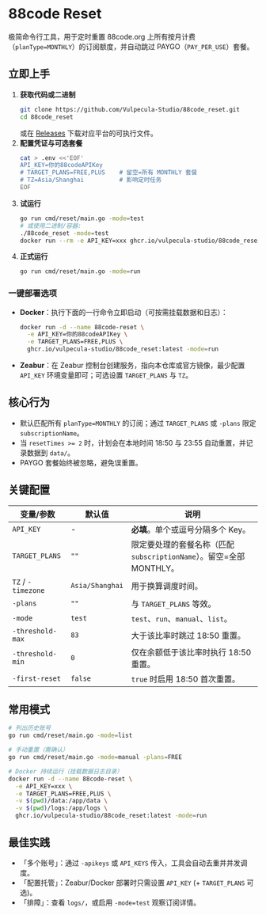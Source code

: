 # 88code Reset

极简命令行工具，用于定时重置 88code.org 上所有按月计费（`planType=MONTHLY`）的订阅额度，并自动跳过 PAYGO（`PAY_PER_USE`）套餐。

## 立即上手
1. **获取代码或二进制**
   ```bash
   git clone https://github.com/Vulpecula-Studio/88code_reset.git
   cd 88code_reset
   ```
   或在 [Releases](https://github.com/Vulpecula-Studio/88code_reset/releases) 下载对应平台的可执行文件。
2. **配置凭证与可选套餐**
   ```bash
   cat > .env <<'EOF'
   API_KEY=你的88codeAPIKey
   # TARGET_PLANS=FREE,PLUS    # 留空=所有 MONTHLY 套餐
   # TZ=Asia/Shanghai          # 影响定时任务
   EOF
   ```
3. **试运行**
   ```bash
   go run cmd/reset/main.go -mode=test
   # 或使用二进制/容器:
   ./88code_reset -mode=test
   docker run --rm -e API_KEY=xxx ghcr.io/vulpecula-studio/88code_reset:latest -mode=test
   ```
4. **正式运行**
   ```bash
   go run cmd/reset/main.go -mode=run
   ```

### 一键部署选项
- **Docker**：执行下面的一行命令立即启动（可按需挂载数据和日志）：
  ```bash
  docker run -d --name 88code-reset \
    -e API_KEY=你的88codeAPIKey \
    -e TARGET_PLANS=FREE,PLUS \
    ghcr.io/vulpecula-studio/88code_reset:latest -mode=run
  ```
- **Zeabur**：在 Zeabur 控制台创建服务，指向本仓库或官方镜像，最少配置 `API_KEY` 环境变量即可；可选设置 `TARGET_PLANS` 与 `TZ`。

## 核心行为
- 默认匹配所有 `planType=MONTHLY` 的订阅；通过 `TARGET_PLANS` 或 `-plans` 限定 `subscriptionName`。
- 当 `resetTimes >= 2` 时，计划会在本地时间 18:50 与 23:55 自动重置，并记录数据到 `data/`。
- PAYGO 套餐始终被忽略，避免误重置。

## 关键配置

| 变量/参数      | 默认值 | 说明 |
|----------------|--------|------|
| `API_KEY`      | -      | **必填**。单个或逗号分隔多个 Key。|
| `TARGET_PLANS` | `""`   | 限定要处理的套餐名称（匹配 `subscriptionName`）。留空=全部 MONTHLY。|
| `TZ` / `-timezone` | `Asia/Shanghai` | 用于换算调度时间。|
| `-plans`       | `""`   | 与 `TARGET_PLANS` 等效。|
| `-mode`        | `test` | `test`、`run`、`manual`、`list`。|
| `-threshold-max` | `83` | 大于该比率时跳过 18:50 重置。|
| `-threshold-min` | `0`  | 仅在余额低于该比率时执行 18:50 重置。|
| `-first-reset` | `false` | `true` 时启用 18:50 首次重置。|

## 常用模式

```bash
# 列出历史账号
go run cmd/reset/main.go -mode=list

# 手动重置（需确认）
go run cmd/reset/main.go -mode=manual -plans=FREE

# Docker 持续运行（挂载数据日志目录）
docker run -d --name 88code-reset \
  -e API_KEY=xxx \
  -e TARGET_PLANS=FREE,PLUS \
  -v $(pwd)/data:/app/data \
  -v $(pwd)/logs:/app/logs \
  ghcr.io/vulpecula-studio/88code_reset:latest -mode=run
```

## 最佳实践
- 「多个账号」：通过 `-apikeys` 或 `API_KEYS` 传入，工具会自动去重并并发调度。
- 「配置托管」：Zeabur/Docker 部署时只需设置 `API_KEY` (+ `TARGET_PLANS` 可选)。
- 「排障」：查看 `logs/`，或启用 `-mode=test` 观察订阅详情。

